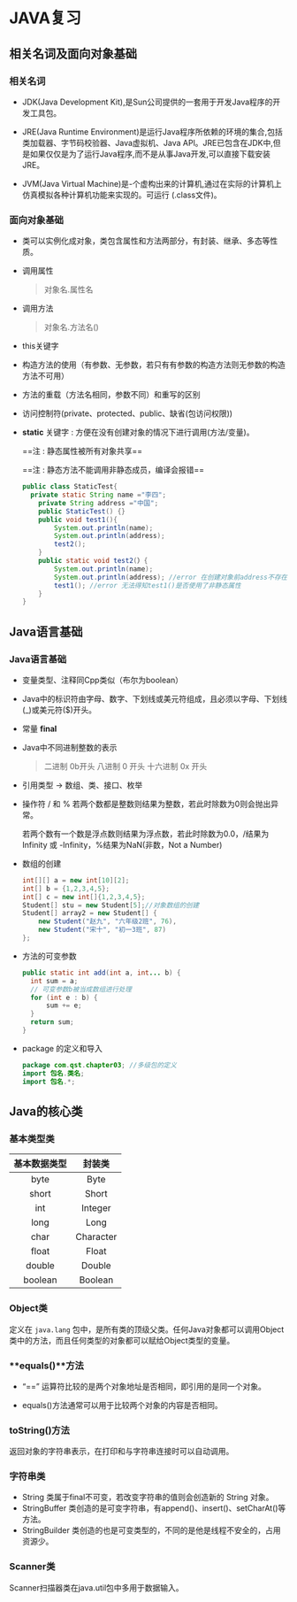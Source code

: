 # JAVA复习

## 相关名词及面向对象基础

### 相关名词

* JDK(Java Development Kit),是Sun公司提供的一套用于开发Java程序的开发工具包。

* JRE(Java Runtime Environment)是运行Java程序所依赖的环境的集合,包括类加载器、字节码校验器、Java虚拟机、Java APl。JRE已包含在JDK中,但是如果仅仅是为了运行Java程序,而不是从事Java开发,可以直接下载安装JRE。

* JVM(Java Virtual Machine)是-个虚构出来的计算机,通过在实际的计算机上仿真模拟各种计算机功能来实现的。可运行 (.class文件)。

### 面向对象基础

* 类可以实例化成对象，类包含属性和方法两部分，有封装、继承、多态等性质。

* 调用属性 

  > 对象名.属性名

* 调用方法

  >对象名.方法名()

* this关键字

* 构造方法的使用（有参数、无参数，若只有有参数的构造方法则无参数的构造方法不可用）

* 方法的重载（方法名相同，参数不同）和重写的区别

* 访问控制符(private、protected、public、缺省(包访问权限))

* **static** 关键字 : 方便在没有创建对象的情况下进行调用(方法/变量)。

   ==注 : 静态属性被所有对象共享==

   ==注 : 静态方法不能调用非静态成员，编译会报错==

  ```java
  public class StaticTest{
  	private static String name ="李四";
      private String address ="中国";
      public StaticTest() {}
      public void test1(){
          System.out.println(name);
          System.out.println(address);
          test2();
      }
      public static void test2(）{
          System.out.println(name);
          System.out.println(address); //error 在创建对象前address不存在
          test1(); //error 无法得知test1()是否使用了非静态属性
      }
  }
  ```

## Java语言基础

### Java语言基础

* 变量类型、注释同Cpp类似（布尔为boolean）

* Java中的标识符由字母、数字、下划线或美元符组成，且必须以字母、下划线(_)或美元符($)开头。
  
* 常量 **final**
  
* Java中不同进制整数的表示
  
  > 二进制 0b开头 八进制 0 开头 十六进制 0x 开头

* 引用类型 -> 数组、类、接口、枚举

* 操作符 / 和 % 若两个数都是整数则结果为整数，若此时除数为0则会抛出异常。

  若两个数有一个数是浮点数则结果为浮点数，若此时除数为0.0，/结果为 Infinity 或 -Infinity，%结果为NaN(非数，Not a Number)

  

* 数组的创建 

  ```java
  int[][] a = new int[10][2];
  int[] b = {1,2,3,4,5};
  int[] c = new int[]{1,2,3,4,5};
  Student[] stu = new Student[5];//对象数组的创建
  Student[] array2 = new Student[] {
      new Student("赵九", "六年级2班", 76),
      new Student("宋十", "初一3班", 87)
  };
  ```

* 方法的可变参数

  ```java
  public static int add(int a, int... b) {
  	int sum = a;
  	// 可变参数b被当成数组进行处理
  	for (int e : b) {
  		sum += e;
  	}
  	return sum;
  }
  ```

  

* package 的定义和导入

  ```java
  package com.qst.chapter03; //多级包的定义
  import 包名.类名;
  import 包名.*;
  ```



## Java的核心类

### 基本类型类

| 基本数据类型 |  封装类   |
| :----------: | :-------: |
|     byte     |   Byte    |
|    short     |   Short   |
|     int      |  Integer  |
|     long     |   Long    |
|     char     | Character |
|    float     |   Float   |
|    double    |  Double   |
|   boolean    |  Boolean  |

### Object类

定义在 `java.lang` 包中，是所有类的顶级父类。任何Java对象都可以调用Object类中的方法，而且任何类型的对象都可以赋给Object类型的变量。

### **equals()**方法

* “==” 运算符比较的是两个对象地址是否相同，即引用的是同一个对象。

* equals()方法通常可以用于比较两个对象的内容是否相同。

### toString()方法

返回对象的字符串表示，在打印和与字符串连接时可以自动调用。

### 字符串类

* String 类属于final不可变，若改变字符串的值则会创造新的 String 对象。
* StringBuffer 类创造的是可变字符串，有append()、insert()、setCharAt()等方法。
* StringBuilder 类创造的也是可变类型的，不同的是他是线程不安全的，占用资源少。

### Scanner类

Scanner扫描器类在java.util包中多用于数据输入。
